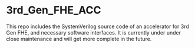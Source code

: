 # 3rd_Gen_FHE_ACC
This repo includes the SystemVerilog source code of an accelerator for 3rd Gen FHE, and necessary software interfaces. 
It is currently under under close maintenance and will get more complete in the future. 
